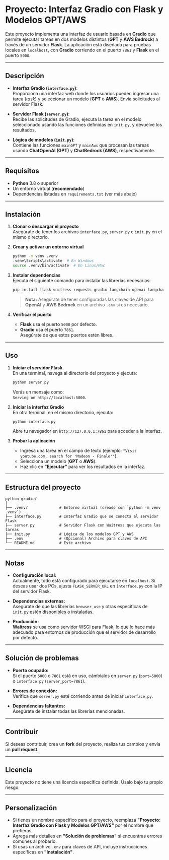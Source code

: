 # **Proyecto: Interfaz Gradio con Flask y Modelos GPT/AWS**

Este proyecto implementa una interfaz de usuario basada en **Gradio** que permite ejecutar tareas en dos modelos distintos (**GPT** y **AWS Bedrock**) a través de un servidor **Flask**. La aplicación está diseñada para pruebas locales en `localhost`, con **Gradio** corriendo en el puerto `7861` y **Flask** en el puerto `5000`.

---

## **Descripción**

- **Interfaz Gradio (`interface.py`)**:  
    Proporciona una interfaz web donde los usuarios pueden ingresar una tarea (*task*) y seleccionar un modelo (**GPT** o **AWS**). Envía solicitudes al servidor Flask.

- **Servidor Flask (`server.py`)**:  
    Recibe las solicitudes de Gradio, ejecuta la tarea en el modelo seleccionado usando las funciones definidas en `init.py`, y devuelve los resultados.

- **Lógica de modelos (`init.py`)**:  
    Contiene las funciones `mainGPT` y `mainAws` que procesan las tareas usando **ChatOpenAI (GPT)** y **ChatBedrock (AWS)**, respectivamente.

---

## **Requisitos**

- **Python** 3.8 o superior  
- Un entorno virtual (**recomendado**)  
- Dependencias listadas en `requirements.txt` (ver más abajo)

---

## **Instalación**

1. **Clonar o descargar el proyecto**  
     Asegúrate de tener los archivos `interface.py`, `server.py` e `init.py` en el mismo directorio.

2. **Crear y activar un entorno virtual**  
     ```bash
     python -m venv .venv
     .venv\Scripts\activate  # En Windows
     source .venv/bin/activate  # En Linux/Mac
     ```

3. **Instalar dependencias**  
     Ejecuta el siguiente comando para instalar las librerías necesarias:  
     ```bash
     pip install flask waitress requests gradio langchain-openai langchain-aws nest_asyncio pydantic
     ```

     > **Nota:** Asegúrate de tener configuradas las claves de API para **OpenAI** y **AWS Bedrock** en un archivo `.env` si es necesario.

4. **Verificar el puerto**  
     - **Flask** usa el puerto `5000` por defecto.  
     - **Gradio** usa el puerto `7861`.  
     Asegúrate de que estos puertos estén libres.

---

## **Uso**

1. **Iniciar el servidor Flask**  
     En una terminal, navega al directorio del proyecto y ejecuta:  
     ```bash
     python server.py
     ```
     Verás un mensaje como:  
     `Serving on http://localhost:5000`.

2. **Iniciar la interfaz Gradio**  
     En otra terminal, en el mismo directorio, ejecuta:  
     ```bash
     python interface.py
     ```
     Abre tu navegador en `http://127.0.0.1:7861` para acceder a la interfaz.

3. **Probar la aplicación**  
     - Ingresa una tarea en el campo de texto (ejemplo: `"Visit youtube.com, search for 'Madeon - Finale'"`).  
     - Selecciona un modelo (**GPT** o **AWS**).  
     - Haz clic en **"Ejecutar"** para ver los resultados en la interfaz.

---

## **Estructura del proyecto**

```plaintext
python-gradio/
│
├── .venv/              # Entorno virtual (creado con `python -m venv .venv`)
├── interface.py        # Interfaz Gradio que se conecta al servidor Flask
├── server.py           # Servidor Flask con Waitress que ejecuta las tareas
├── init.py             # Lógica de los modelos GPT y AWS
├── .env                # (Opcional) Archivo para claves de API
└── README.md           # Este archivo
```

---

## **Notas**

- **Configuración local:**  
    Actualmente, todo está configurado para ejecutarse en `localhost`. Si deseas usar dos PCs, ajusta `FLASK_SERVER_URL` en `interface.py` con la IP del servidor Flask.

- **Dependencias externas:**  
    Asegúrate de que las librerías `browser_use` y otras específicas de `init.py` estén disponibles o instaladas.

- **Producción:**  
    **Waitress** se usa como servidor WSGI para Flask, lo que lo hace más adecuado para entornos de producción que el servidor de desarrollo por defecto.

---

## **Solución de problemas**

- **Puerto ocupado:**  
    Si el puerto `5000` o `7861` está en uso, cámbialos en `server.py` (`port=5000`) o `interface.py` (`server_port=7861`).

- **Errores de conexión:**  
    Verifica que `server.py` esté corriendo antes de iniciar `interface.py`.

- **Dependencias faltantes:**  
    Asegúrate de instalar todas las librerías mencionadas.

---

## **Contribuir**

Si deseas contribuir, crea un **fork** del proyecto, realiza tus cambios y envía un **pull request**.

---

## **Licencia**

Este proyecto no tiene una licencia específica definida. Úsalo bajo tu propio riesgo.

---

## **Personalización**

- Si tienes un nombre específico para el proyecto, reemplaza **"Proyecto: Interfaz Gradio con Flask y Modelos GPT/AWS"** por el nombre que prefieras.  
- Agrega más detalles en **"Solución de problemas"** si encuentras errores comunes al probarlo.  
- Si usas un archivo `.env` para claves de API, incluye instrucciones específicas en **"Instalación"**.


